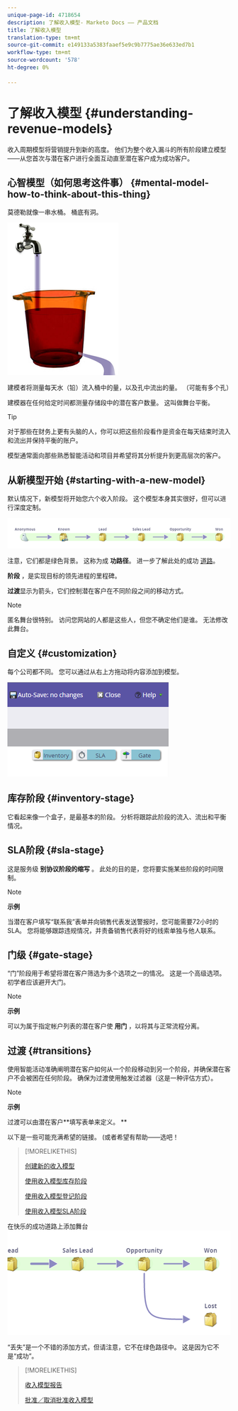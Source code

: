 ```yaml
---
unique-page-id: 4718654
description: 了解收入模型- Marketo Docs —— 产品文档
title: 了解收入模型
translation-type: tm+mt
source-git-commit: e149133a5383faaef5e9c9b7775ae36e633ed7b1
workflow-type: tm+mt
source-wordcount: '578'
ht-degree: 0%

---
```



# 了解收入模型 {#understanding-revenue-models}

收入周期模型将营销提升到新的高度。 他们为整个收入漏斗的所有阶段建立模型——从您首次与潜在客户进行全面互动直至潜在客户成为成功客户。

## 心智模型（如何思考这件事） {#mental-model-how-to-think-about-this-thing}

莫德勒就像一串水桶。 桶底有洞。

![](assets/image2015-6-12-10-3a14-3a4.png)

建模者将测量每天水（铅）流入桶中的量，以及孔中流出的量。 （可能有多个孔）

建模器在任何给定时间都测量存储段中的潜在客户数量。 这叫做舞台平衡。

>[!TIP]
>
>对于那些在财务上更有头脑的人，你可以把这些阶段看作是资金在每天结束时流入和流出并保持平衡的账户。

模型通常面向那些熟悉智能活动和项目并希望将其分析提升到更高层次的客户。

## 从新模型开始 {#starting-with-a-new-model}

默认情况下，新模型将开始您六个收入阶段。 这个模型本身其实很好，但可以进行深度定制。

![](assets/image2015-6-12-9-3a43-3a11.png)

注意，它们都是绿色背景。 这称为成 **功路径**。 进一步了解此处的成功 [道路](understanding-revenue-model-success-path.md)。

**阶段** ，是实现目标的领先进程的里程碑。

**过渡**显示为箭头，它们控制潜在客户在不同阶段之间的移动方式。

>[!NOTE]
>
>匿名舞台很特别。 访问您网站的人都是这些人，但您不确定他们是谁。 无法修改此舞台。

## 自定义 {#customization}

每个公司都不同。 您可以通过从右上方拖动将内容添加到模型。

![](assets/image2015-6-12-9-3a45-3a36.png)

## 库存阶段 {#inventory-stage}

它看起来像一个盒子，是最基本的阶段。 分析将跟踪此阶段的流入、流出和平衡情况。

## SLA阶段 {#sla-stage}

这是服务级 **别协议阶段的缩写** 。 此处的目的是，您将要实施某些阶段的时间限制。

>[!NOTE]
>
>**示例**
>
>当潜在客户填写“联系我”表单并向销售代表发送警报时，您可能需要72小时的SLA。 您将能够跟踪违规情况，并责备销售代表将好的线索单独与他人联系。

## 门级 {#gate-stage}

“门”阶段用于希望将潜在客户筛选为多个选项之一的情况。 这是一个高级选项。 初学者应该避开大门。

>[!NOTE]
>
>**示例**
>
>可以为属于指定帐户列表的潜在客户使 **用门** ，以将其与正常流程分离。

## 过渡 {#transitions}

使用智能活动准确阐明潜在客户如何从一个阶段移动到另一个阶段，并确保潜在客户不会被困在任何阶段。 确保为过渡使用触发过滤器（这是一种评估方式）。

>[!NOTE]
>
>**示例**
>
>过渡可以由潜在客户**填写表单来定义。 **

以下是一些可能充满希望的链接。 (或者希望有帮助——选吧！

>[!MORELIKETHIS]
>
>[创建新的收入模型](create-a-new-revenue-model.md)
>
>[使用收入模型库存阶段](using-revenue-model-inventory-stages.md)
>
>[使用收入模型登记阶段](using-revenue-model-gate-stages.md)
>
>[使用收入模型SLA阶段](using-revenue-model-sla-stages.md)

在快乐的成功道路上添加舞台   ![](assets/image2015-6-12-10-3a10-3a26.png)

“丢失”是一个不错的添加方式，但请注意，它不在绿色路径中。 这是因为它不是“成功”。

>[!MORELIKETHIS]
>
>[收入模型报告](report-on-your-revenue-model.md)
>
>[批准／取消批准收入模型](approve-unapprove-a-revenue-model.md)

